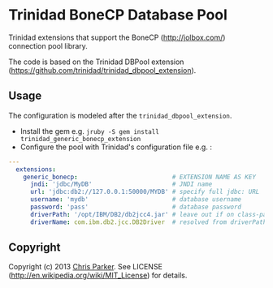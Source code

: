 # Trinidad BoneCP Database Pool

Trinidad extensions that support the BoneCP (http://jolbox.com/) connection pool library.

The code is based on the Trinidad DBPool extension (https://github.com/trinidad/trinidad_dbpool_extension).

## Usage

The configuration is modeled after the `trinidad_dbpool_extension`.

* Install the gem e.g. `jruby -S gem install trinidad_generic_bonecp_extension`
* Configure the pool with Trinidad's configuration file e.g. :

```yml
---
  extensions:
    generic_bonecp:                          # EXTENSION NAME AS KEY
      jndi: 'jdbc/MyDB'                      # JNDI name
      url: 'jdbc:db2://127.0.0.1:50000/MYDB' # specify full jdbc: URL
      username: 'mydb'                       # database username
      password: 'pass'                       # database password
      driverPath: '/opt/IBM/DB2/db2jcc4.jar' # leave out if on class-path
      driverName: com.ibm.db2.jcc.DB2Driver  # resolved from driverPath jar
```

## Copyright

Copyright (c) 2013 [Chris Parker](https://github.com/mrcsparker).
See LICENSE (http://en.wikipedia.org/wiki/MIT_License) for details.
